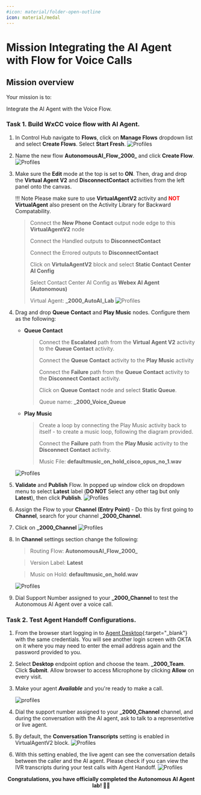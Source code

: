 ```yaml
---
#icon: material/folder-open-outline
icon: material/medal
---
```



# Mission  Integrating the AI Agent with Flow for Voice Calls

## Mission overview
Your mission is to:

Integrate the AI Agent with the Voice Flow. 

### Task 1. Build WxCC voice flow with AI Agent.

1. In Control Hub navigate to **Flows**, click on **Manage Flows** dropdown list and select **Create Flows**. Select **Start Fresh**.
   ![Profiles](../graphics/Lab1_AI_Agent/2.47.gif)

2.  Name the new flow **<copy>AutonomousAI_Flow_2000_<w class="attendee"></w></copy>** and click **Create Flow**.
   ![Profiles](../graphics/Lab1_AI_Agent/2.48.png)

3. Make sure the **Edit** mode at the top is set to **ON**. Then, drag and drop the **Virtual Agent V2** and **DisconnectContact** activities from the left panel onto the canvas.

    !!! Note
        Please make sure to use **VirtualAgentV2** activity and <span style="color: red;">**NOT**</span> **VirtualAgent** also present on the Activity Library for Backward Compatability.

    > Connect the **New Phone Contact** output node edge to this **VirtualAgentV2** node
    >
    > Connect the Handled outputs to **DisconnectContact** 
    >
    > Connect the Errored outputs to **DisconnectContact** 
    >
    > Click on **VirtulaAgentV2** block and select **Static Contact Center AI Config**
    >
    > Select Contact Center AI Config as **Webex AI Agent (Autonomous)**
    >
    > Virtual Agent: **<copy><w class="attendee"></w>_2000_AutoAI_Lab</copy>**
    ![Profiles](../graphics/Lab1_AI_Agent/2.49.gif)  

4. Drag and drop **Queue Contact** and **Play Music** nodes. Configure them as the following:

    - **Queue Contact** 

      >
      > Connect the **Escalated** path from the **Virtual Agent V2** activity to the **Queue Contact** activity.
      >
      > Connect the **Queue Contact** activity to the **Play Music** activity
      >
      > Connect the **Failure** path from the **Queue Contact** activity to the **Disconnect Contact** activity.
      > 
      > Click on **Queue Contact** node and select **Static Queue**.
      > 
      > Queue name: **<copy><w class="attendee"></w>_2000_Voice_Queue</copy>**
      > 

    - **Play Music**

      >
      > Create a loop by connecting the Play Music activity back to itself - to create a music loop, following the diagram provided.
      >
      > Connect the **Failure** path from the **Play Music** activity to the **Disconnect Contact** activity.
      > 
      > Music File: **defaultmusic_on_hold_cisco_opus_no_1.wav**
      >
    ![Profiles](../graphics/Lab1_AI_Agent/2.50.gif)  

5. **Validate** and **Publish** Flow. In popped up window click on dropdown menu to select **Latest** label (**DO NOT** Select any other tag but only **Latest**), then click **Publish**.
    ![Profiles](../graphics/Lab1_AI_Agent/2.51.gif)  

6. Assign the Flow to your **Channel (Entry Point)** - Do this by first going to **Channel**, search for your channel **<copy><w class="attendee"></w>_2000_Channel</copy>**.
7. Click on **<copy><w class="attendee"></w>_2000_Channel</copy>**
    ![Profiles](../graphics/Lab1_AI_Agent/2.52.png)  
8. In **Channel** settings section change the following:

    > Routing Flow: **<copy>AutonomousAI_Flow_2000_<w class="attendee"></w></copy>**

    > Version Label: **Latest**

    > Music on Hold: **defaultmusic_on_hold.wav**

    ![Profiles](../graphics/Lab1_AI_Agent/2.53.gif)

9. Dial Support Number assigned to your **<w class="attendee"></w>_2000_Channel** to test the Autonomous AI Agent over a voice call.


### Task 2. Test Agent Handoff Configurations.

1. From the browser start logging in to [Agent Desktop](https://desktop.wxcc-us1.cisco.com){:target="_blank"} with the same credentials. You will see another login screen with OKTA on it where you may need to enter the email address again and the password provided to you. 
2. Select **Desktop** endpoint option and choose the team. **<copy><w class="attendee"></w>_2000_Team</copy>**. Click **Submit**. Allow browser to access Microphone by clicking **Allow** on every visit.
3. Make your agent ***Available*** and you're ready to make a call.

    ![profiles](../graphics/Lab1/5-Agent_Login.gif)

4. Dial the support number assigned to your **<w class="attendee"></w>_2000_Channel** channel, and during the conversation with the AI agent, ask to talk to a representetive or live agent. 

5. By default, the **Conversation Transcripts** setting is enabled in VirtualAgentV2 block.
    ![Profiles](../graphics/Lab1_AI_Agent/2.54.png)

6. With this setting enabled, the live agent can see the conversation details between the caller and the AI agent. Please check if you can view the IVR transcripts during your test calls with Agent Handoff. 
    ![Profiles](../graphics/Lab1_AI_Agent/2.55.png)


<p style="text-align:center"><strong>Congratulations, you have officially completed the Autonomous AI Agent lab! 🎉🎉 </strong></p>
